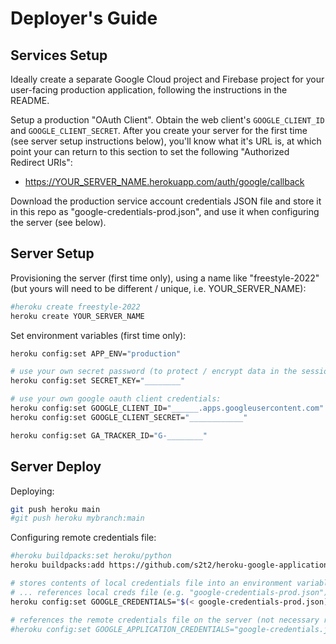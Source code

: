 # Deployer's Guide

## Services Setup

Ideally create a separate Google Cloud project and Firebase project for your user-facing production application, following the instructions in the README.

Setup a production "OAuth Client". Obtain the web client's `GOOGLE_CLIENT_ID` and `GOOGLE_CLIENT_SECRET`. After you create your server for the first time (see server setup instructions below), you'll know what it's URL is, at which point your can return to this section to set the following "Authorized Redirect URIs":

  + https://YOUR_SERVER_NAME.herokuapp.com/auth/google/callback

Download the production service account credentials JSON file and store it in this repo as "google-credentials-prod.json", and use it when configuring the server (see below).

## Server Setup

Provisioning the server (first time only), using a name like "freestyle-2022" (but yours will need to be different / unique, i.e. YOUR_SERVER_NAME):

```sh
#heroku create freestyle-2022
heroku create YOUR_SERVER_NAME
```

Set environment variables (first time only):

```sh
heroku config:set APP_ENV="production"

# use your own secret password (to protect / encrypt data in the session):
heroku config:set SECRET_KEY="________"

# use your own google oauth client credentials:
heroku config:set GOOGLE_CLIENT_ID="______.apps.googleusercontent.com"
heroku config:set GOOGLE_CLIENT_SECRET="____________"

heroku config:set GA_TRACKER_ID="G-________"
```

## Server Deploy

Deploying:

```sh
git push heroku main
#git push heroku mybranch:main
```

Configuring remote credentials file:

```sh
#heroku buildpacks:set heroku/python
heroku buildpacks:add https://github.com/s2t2/heroku-google-application-credentials-buildpack

# stores contents of local credentials file into an environment variable on the server
# ... references local creds file (e.g. "google-credentials-prod.json"):
heroku config:set GOOGLE_CREDENTIALS="$(< google-credentials-prod.json)"

# references the remote credentials file on the server (not necessary right now):
#heroku config:set GOOGLE_APPLICATION_CREDENTIALS="google-credentials.json"
```